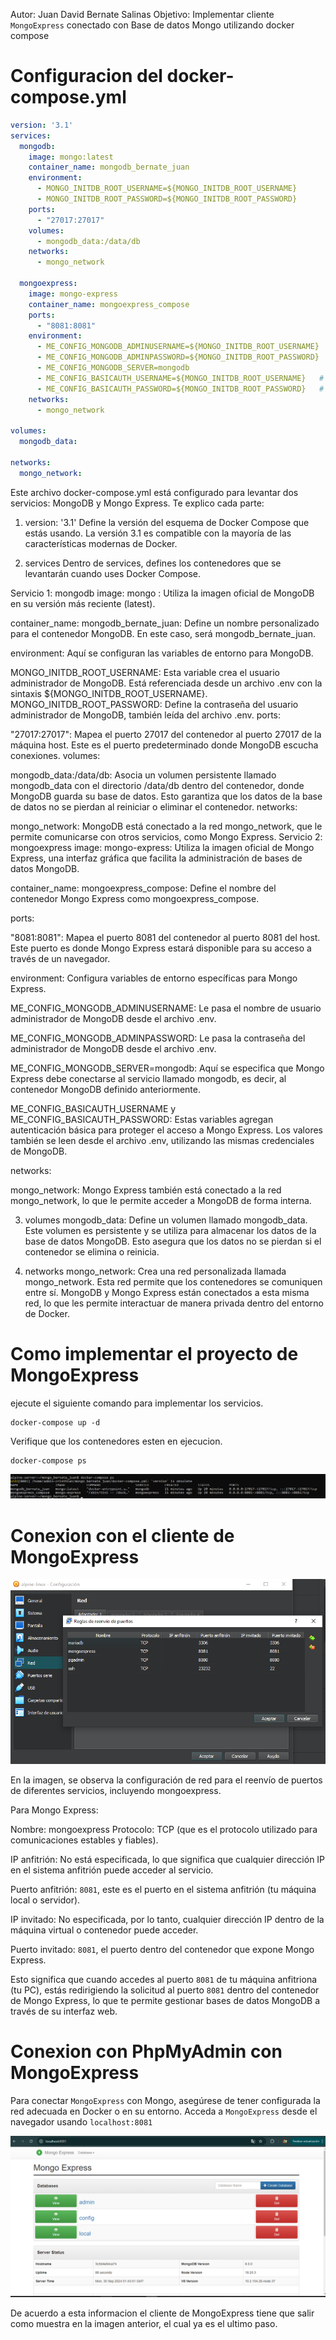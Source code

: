 Autor: Juan David Bernate Salinas
Objetivo: Implementar cliente `MongoExpress` conectado con Base de datos Mongo utilizando docker compose

# Configuracion del docker-compose.yml

``` yml
version: '3.1'
services:
  mongodb:
    image: mongo:latest
    container_name: mongodb_bernate_juan
    environment:
      - MONGO_INITDB_ROOT_USERNAME=${MONGO_INITDB_ROOT_USERNAME}
      - MONGO_INITDB_ROOT_PASSWORD=${MONGO_INITDB_ROOT_PASSWORD}
    ports:
      - "27017:27017"
    volumes:
      - mongodb_data:/data/db
    networks:
      - mongo_network

  mongoexpress:
    image: mongo-express
    container_name: mongoexpress_compose
    ports:
      - "8081:8081"
    environment:
      - ME_CONFIG_MONGODB_ADMINUSERNAME=${MONGO_INITDB_ROOT_USERNAME}
      - ME_CONFIG_MONGODB_ADMINPASSWORD=${MONGO_INITDB_ROOT_PASSWORD}
      - ME_CONFIG_MONGODB_SERVER=mongodb
      - ME_CONFIG_BASICAUTH_USERNAME=${MONGO_INITDB_ROOT_USERNAME}   # Añadir para credenciales de acceso a Mongo Express
      - ME_CONFIG_BASICAUTH_PASSWORD=${MONGO_INITDB_ROOT_PASSWORD}   # Añadir para credenciales de acceso a Mongo Express
    networks:
      - mongo_network

volumes:
  mongodb_data:

networks:
  mongo_network:
```
Este archivo docker-compose.yml está configurado para levantar dos servicios: MongoDB y Mongo Express. Te explico cada parte:

1. version: '3.1'
Define la versión del esquema de Docker Compose que estás usando. La versión 3.1 es compatible con la mayoría de las características modernas de Docker.

2. services
Dentro de services, defines los contenedores que se levantarán cuando uses Docker Compose.

Servicio 1: mongodb
image: mongo
: Utiliza la imagen oficial de MongoDB en su versión más reciente (latest).

container_name: mongodb_bernate_juan: Define un nombre personalizado para el contenedor MongoDB. En este caso, será mongodb_bernate_juan.

environment: Aquí se configuran las variables de entorno para MongoDB.

MONGO_INITDB_ROOT_USERNAME: Esta variable crea el usuario administrador de MongoDB. Está referenciada desde un archivo .env con la sintaxis ${MONGO_INITDB_ROOT_USERNAME}.
MONGO_INITDB_ROOT_PASSWORD: Define la contraseña del usuario administrador de MongoDB, también leída del archivo .env.
ports:

"27017:27017": Mapea el puerto 27017 del contenedor al puerto 27017 de la máquina host. Este es el puerto predeterminado donde MongoDB escucha conexiones.
volumes:

mongodb_data:/data/db: Asocia un volumen persistente llamado mongodb_data con el directorio /data/db dentro del contenedor, donde MongoDB guarda su base de datos. Esto garantiza que los datos de la base de datos no se pierdan al reiniciar o eliminar el contenedor.
networks:

mongo_network: MongoDB está conectado a la red mongo_network, que le permite comunicarse con otros servicios, como Mongo Express.
Servicio 2: mongoexpress
image: mongo-express: Utiliza la imagen oficial de Mongo Express, una interfaz gráfica que facilita la administración de bases de datos MongoDB.

container_name: mongoexpress_compose: Define el nombre del contenedor Mongo Express como mongoexpress_compose.

ports:

"8081:8081": Mapea el puerto 8081 del contenedor al puerto 8081 del host. Este puerto es donde Mongo Express estará disponible para su acceso a través de un navegador.

environment: Configura variables de entorno específicas para Mongo Express.

ME_CONFIG_MONGODB_ADMINUSERNAME: Le pasa el nombre de usuario administrador de MongoDB desde el archivo .env.

ME_CONFIG_MONGODB_ADMINPASSWORD: Le pasa la contraseña del administrador de MongoDB desde el archivo .env.

ME_CONFIG_MONGODB_SERVER=mongodb: Aquí se especifica que Mongo Express debe conectarse al servicio llamado mongodb, es decir, al contenedor MongoDB definido anteriormente.

ME_CONFIG_BASICAUTH_USERNAME y ME_CONFIG_BASICAUTH_PASSWORD: Estas variables agregan autenticación básica para proteger el acceso a Mongo Express. Los valores también se leen desde el archivo .env, utilizando las mismas credenciales de MongoDB.

networks:

mongo_network: Mongo Express también está conectado a la red mongo_network, lo que le permite acceder a MongoDB de forma interna.

3. volumes
mongodb_data: Define un volumen llamado mongodb_data. Este volumen es persistente y se utiliza para almacenar los datos de la base de datos MongoDB. Esto asegura que los datos no se pierdan si el contenedor se elimina o reinicia.

4. networks
mongo_network: Crea una red personalizada llamada mongo_network. Esta red permite que los contenedores se comuniquen entre sí. MongoDB y Mongo Express están conectados a esta misma red, lo que les permite interactuar de manera privada dentro del entorno de Docker.

# Como implementar el proyecto de MongoExpress

ejecute el siguiente comando para implementar los servicios.

```
docker-compose up -d
```
Verifique que los contenedores esten en ejecucion.

```
docker-compose ps
```

![alt text](image.png)

# Conexion con el cliente de MongoExpress
![alt text](imagen_puertos.png)

En la imagen, se observa la configuración de red para el reenvío de puertos de diferentes servicios, incluyendo mongoexpress.

Para Mongo Express:

Nombre: mongoexpress
Protocolo: TCP (que es el protocolo utilizado para comunicaciones estables y fiables).

IP anfitrión: No está especificada, lo que significa que cualquier dirección IP en el sistema anfitrión puede acceder al servicio.

Puerto anfitrión: `8081`, este es el puerto en el sistema anfitrión (tu máquina local o servidor).

IP invitado: No especificada, por lo tanto, cualquier dirección IP dentro de la máquina virtual o contenedor puede acceder.

Puerto invitado: `8081`, el puerto dentro del contenedor que expone Mongo Express.

Esto significa que cuando accedes al puerto `8081` de tu máquina anfitriona (tu PC), estás redirigiendo la solicitud al puerto `8081` dentro del contenedor de Mongo Express, lo que te permite gestionar bases de datos MongoDB a través de su interfaz web.

# Conexion con PhpMyAdmin con MongoExpress

Para conectar `MongoExpress` con Mongo, asegúrese de tener configurada la red adecuada en Docker o en su entorno. Acceda a `MongoExpress` desde el navegador usando `localhost:8081`

![alt text](visor_cliente.png)

De acuerdo a esta informacion el cliente de MongoExpress tiene que salir como muestra en la imagen anterior, el cual ya es el ultimo paso.
